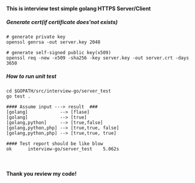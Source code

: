 #### This is interview test simple golang HTTPS Server/Client

##### Generate cert(if certificate does'not exists)
```shell
# generate private key
openssl genrsa -out server.key 2048

# generate self-signed public key(x509)
openssl req -new -x509 -sha256 -key server.key -out server.crt -days 3650

```

##### How to run unit test
```shell script
cd $GOPATH/src/interview-go/server_test
go test .

#### Assume input ---> result  ###
[golang]            --> [flase]
[golang]            --> [true]
[golang,python]     --> [true,false]
[golang,python,php] --> [true,true, false]
[golang,python,php] --> [true,true, true]

#### Test report should be like blow
ok  	interview-go/server_test	5.062s

```


<br/>

#### Thank you review my code!
